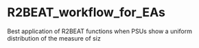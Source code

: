 # R2BEAT_workflow_for_EAs
Best application of R2BEAT functions when PSUs show a uniform distribution of the measure of siz

